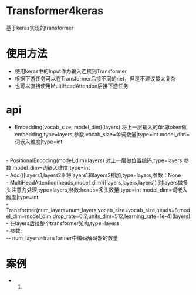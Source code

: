 # Transformer4keras
基于keras实现的transformer
# 使用方法
  - 使用keras中的Input作为输入连接到Transformer
  - 根据下游任务可以在Transformer后接不同的net，但是不建议接太复杂
  - 也可以直接使用MultiHeadAttention后接下游任务
# api
  - Embedding(vocab_size, model_dim)(layers) 将上一层输入的单词token做embedding,type=layers,参数:vocab_size=单词数量|type=int model_dim=词嵌入维度|type=int
  <br>
  - PositionalEncoding(model_dim)(layers) 对上一层做位置编码,type=layers,参数:model_dim=词嵌入维度|type=int
  <br>
  - Add()[layers1,layers2]) 将layers1和layers2相加,type=layers,参数：None
  <br>
  - MultiHeadAttention(heads,model_dim)([layers,layers,layers]) 对layers做多头注意力处理,type=layers,参数:heads=多头数量|type=int model_dim=词嵌入维度|type=int
  <br>
  - Transformer(num_layers=num_layers,vocab_size=vocab_size,heads=8,model_dim=model_dim,drop_rate=0.2,units_dim=512,learning_rate=1e-4)(layers)
    <br>
    - 在layers后接整个transformer架构,type=layers 
    <br>
    - 参数:
      <br>
      -- num_layers=transformer中编码解码器的数量
      
# 案例
  - 1.
